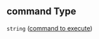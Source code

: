 ## command Type

`string` ([command to execute](btpsa-usecase-properties-commands-to-run-to-prune-use-case-from-your-sap-btp-account-items-properties-command-to-execute.md))
